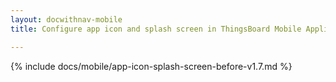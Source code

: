 ```yaml
---
layout: docwithnav-mobile
title: Configure app icon and splash screen in ThingsBoard Mobile Application

---
```


{% include docs/mobile/app-icon-splash-screen-before-v1.7.md %}
